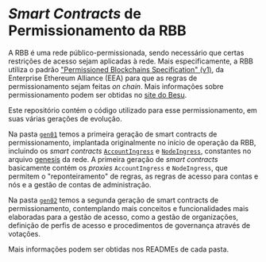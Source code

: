 # *Smart Contracts* de Permissionamento da RBB

A RBB é uma rede público-permissionada, sendo necessário que certas restrições de acesso sejam aplicadas à rede. Mais especificamente, a RBB utiliza o padrão ["Permissioned Blockchains Specification" (v1)](https://entethalliance.org/wp-content/uploads/2020/06/EEA_Enterprise_Ethereum_Chain_Specification_V1_2800229.pdf), da Enterprise Ethereum Alliance (EEA) para que as regras de permissionamento sejam feitas *on chain*. Mais informações sobre permissionamento podem ser obtidas no [site do Besu](https://besu.hyperledger.org/private-networks/concepts/permissioning).

Este repositório contém o código utilizado para esse permissionamento, em suas várias gerações de evolução.

Na pasta [`gen01`](gen01) temos a primeira geração de smart contracts de permissionamento, implantada originalmente no início de operação da RBB, incluindo os *smart contracts* [`AccountIngress`](gen01\contracts\AccountIngress.sol) e [`NodeIngress`](gen01\contracts\NodeIngress.sol), constantes no arquivo [genesis](https://github.com/RBBNet/rbb/blob/master/artefatos/observer/genesis.json) da rede. A primeira geração de *smart contracts* basicamente contém os *proxies* `AccountIngress` e `NodeIngress`, que permitem o "reponteiramento" de regras, as regras de acesso para contas e nós e a gestão de contas de administração.

Na pasta [`gen02`](gen02) temos a segunda geração de smart contracts de permissionamento, contemplando mais conceitos e funcionalidades mais elaboradas para a gestão de acesso, como a gestão de organizações, definição de perfis de acesso e procedimentos de governança através de votações.

Mais informações podem ser obtidas nos READMEs de cada pasta.
